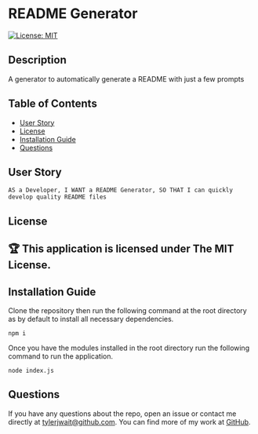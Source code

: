 # README Generator 
[![License: MIT](https://img.shields.io/badge/License-MIT-yellow.svg)](https://opensource.org/licenses/MIT)
  
## Description
A generator to automatically generate a README with just a few prompts
## Table of Contents 
* [User Story](#user-story)
* [License](#license)
* [Installation Guide](#installation-guide)
* [Questions](#questions)
## User Story
```
AS a Developer, I WANT a README Generator, SO THAT I can quickly develop quality README files
```
## License
🏆 This application is licensed under The MIT License.
---
## Installation Guide
Clone the repository then run the following command at the root directory as by default to install all necessary dependencies.
```
npm i
```
    
Once you have the modules installed in the root directory run the following command to run the application.
    
```
node index.js
```

## Questions
If you have any questions about the repo, open an issue or contact me directly at tylerjwait@github.com. You can find more of my work at [GitHub](https://github.com/tylerjwait/).